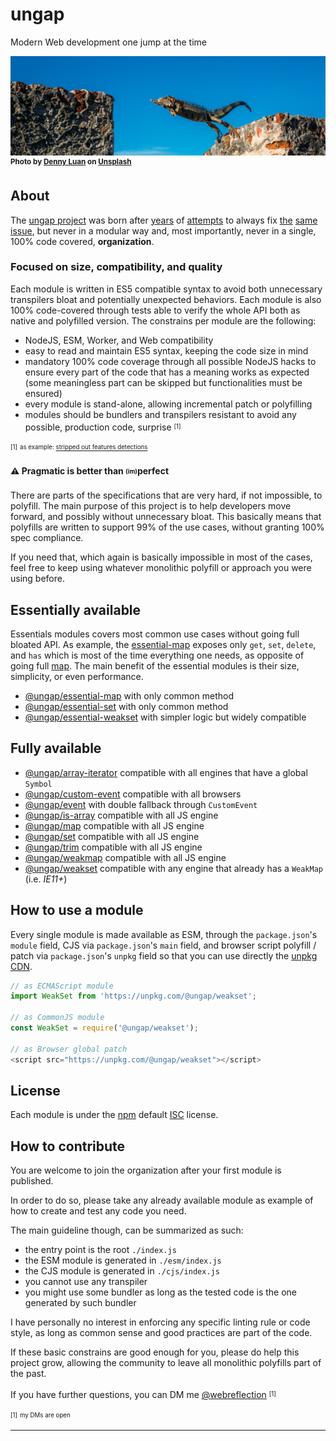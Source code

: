 # ungap

Modern Web development one jump at the time

![jumping the gap](img/denny-luan-crop.jpg)
<sup>**Photo by [Denny Luan](https://unsplash.com/photos/ovm_b91yEgY?utm_source=unsplash&utm_medium=referral&utm_content=creditCopyText) on [Unsplash](https://unsplash.com/search/photos/gap-landscape?utm_source=unsplash&utm_medium=referral&utm_content=creditCopyText)**</sup>


## About

The [ungap project](https://github.com/ungap) was born after [years](https://github.com/WebReflection/es6-collections) of [attempts](https://github.com/WebReflection/poorlyfills) to always fix [the](https://www.npmjs.com/search?q=weakmap) [same](https://www.npmjs.com/search?q=weakset) [issue](https://www.npmjs.com/search?q=ES%20Map), but never in a modular way and, most importantly, never in a single, 100% code covered, **organization**.


### Focused on size, compatibility, and quality

Each module is written in ES5 compatible syntax to avoid both unnecessary transpilers bloat and potentially unexpected behaviors.
Each module is also 100% code-covered through tests able to verify the whole API both as native and polyfilled version.
The constrains per module are the following:

  * NodeJS, ESM, Worker, and Web compatibility
  * easy to read and maintain ES5 syntax, keeping the code size in mind
  * mandatory 100% code coverage through all possible NodeJS hacks to ensure every part of the code that has a meaning works as expected (some meaningless part can be skipped but functionalities must be ensured)
  * every module is stand-alone, allowing incremental patch or polyfilling
  * modules should be bundlers and transpilers resistant to avoid any possible, production code, surprise <sup><sub>[1]</sub></sup>
  
<sup><sub>[1]</sub></sup> <sup><sub>as example: [stripped out features detections](https://twitter.com/WebReflection/status/1065665486233448449)</sub></sup>


#### **⚠** Pragmatic is better than <sub><sup>(im)</sup></sub>perfect

There are parts of the specifications that are very hard, if not impossible, to polyfill.
The main purpose of this project is to help developers move forward, and possibly without unnecessary bloat.
This basically means that polyfills are written to support 99% of the use cases, without granting 100% spec compliance.

If you need that, which again is basically impossible in most of the cases, feel free to keep using whatever monolithic polyfill or approach you were using before.


## Essentially available

Essentials modules covers most common use cases without going full bloated API.
As example, the [essential-map](https://unpkg.com/@ungap/essential-map) exposes only `get`, `set`, `delete`, and `has` which is most of the time everything one needs, as opposite of going full [map](https://unpkg.com/@ungap/map).
The main benefit of the essential modules is their size, simplicity, or even performance.

  * [@ungap/essential-map](https://github.com/ungap/essential-map) with only common method
  * [@ungap/essential-set](https://github.com/ungap/essential-set) with only common method
  * [@ungap/essential-weakset](https://github.com/ungap/essential-weakset) with simpler logic but widely compatible


## Fully available

  * [@ungap/array-iterator](https://github.com/ungap/array-iterator) compatible with all engines that have a global `Symbol`
  * [@ungap/custom-event](https://github.com/ungap/custom-event) compatible with all browsers
  * [@ungap/event](https://github.com/ungap/event) with double fallback through `CustomEvent`
  * [@ungap/is-array](https://github.com/ungap/is-array) compatible with all JS engine
  * [@ungap/map](https://github.com/ungap/map) compatible with all JS engine
  * [@ungap/set](https://github.com/ungap/set) compatible with all JS engine
  * [@ungap/trim](https://github.com/ungap/trim) compatible with all JS engine
  * [@ungap/weakmap](https://github.com/ungap/weakmap) compatible with all JS engine
  * [@ungap/weakset](https://github.com/ungap/weakset) compatible with any engine that already has a `WeakMap` (i.e. _IE11+_)


## How to use a module

Every single module is made available as ESM, through the `package.json`'s `module` field, CJS via `package.json`'s `main` field, and browser script polyfill / patch via `package.json`'s `unpkg` field so that you can use directly the [unpkg CDN](https://unpkg.com/#/).

```js
// as ECMAScript module
import WeakSet from 'https://unpkg.com/@ungap/weakset';

// as CommonJS module
const WeakSet = require('@ungap/weakset');

// as Browser global patch
<script src="https://unpkg.com/@ungap/weakset"></script>
```


## License

Each module is under the [npm](https://www.npmjs.com) default [ISC](https://opensource.org/licenses/ISC) license.


## How to contribute

You are welcome to join the organization after your first module is published.

In order to do so, please take any already available module as example of how to create and test any code you need.

The main guideline though, can be summarized as such:

  * the entry point is the root `./index.js`
  * the ESM module is generated in `./esm/index.js`
  * the CJS module is generated in `./cjs/index.js`
  * you cannot use any transpiler
  * you might use some bundler as long as the tested code is the one generated by such bundler

I have personally no interest in enforcing any specific linting rule or code style, as long as common sense and good practices are part of the code.

If these basic constrains are good enough for you, please do help this project grow, allowing the community to leave all monolithic polyfills part of the past.

If you have further questions, you can DM me [@webreflection](https://twitter.com/WebReflection) <sup><sub>[1]</sub></sup>

<sup><sub>[1]</sub></sup> <sup><sub>my DMs are open</sub></sup>

- - -
